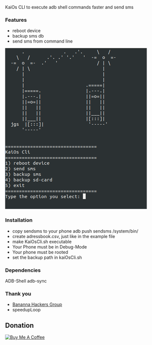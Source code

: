 KaiOs CLI to execute adb shell commands faster and send sms
### Features
+ reboot device
+ backup sms db
+ send sms from command line

![image-2](/images/image-1.png)


### Installation
+ copy sendsms to your phone adb push sendsms /system/bin/
+ create adressbook.csv, just like in the example file
+ make KaiOsCli.sh executable
+ Your Phone must be in Debug-Mode
+ Your phone must be rooted
+ set the backup path in kaiOsCli.sh

### Dependencies
ADB-Shell
adb-sync

### Thank you
+ [Bananna Hackers Group](https://groups.google.com/forum/?utm_medium=email&utm_source=footer#!forum/bananahackers)
+ speedupLoop

## Donation
<a href="https://www.buymeacoffee.com/vj6Q8lR" target="_blank"><img src="https://cdn.buymeacoffee.com/buttons/lato-orange.png" alt="Buy Me A Coffee" style="height: 25px !important;width: 108px !important;" ></a>


